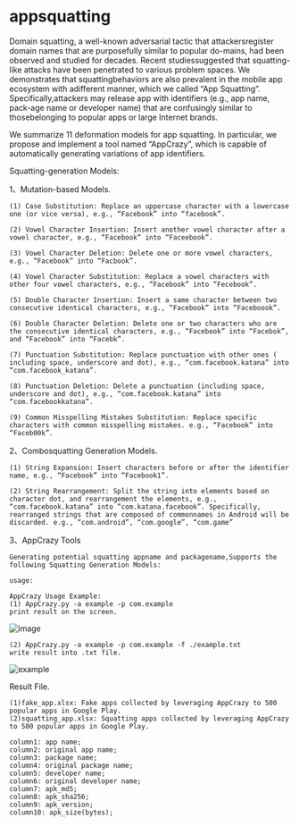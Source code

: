 # appsquatting

Domain squatting, a well-known adversarial tactic that attackersregister domain names that are purposefully similar to popular do-mains, had been observed and studied for decades. Recent studiessuggested that squatting-like attacks have been penetrated to various problem spaces. We demonstrates that squattingbehaviors are also prevalent in the mobile app ecosystem with adifferent manner, which we called “App Squatting”. Specifically,attackers may release app with identifiers (e.g., app name, pack-age name or developer name) that are confusingly similar to thosebelonging to popular apps or large Internet brands. 

We summarize 11 deformation models for app squatting. In particular, we propose and implement a tool named “AppCrazy”, which is capable of automatically generating variations of app identifiers.

Squatting-generation Models:

1、Mutation-based Models. 

    (1) Case Substitution: Replace an uppercase character with a lowercase one (or vice versa), e.g., “Facebook” into “facebook”.

    (2) Vowel Character Insertion: Insert another vowel character after a vowel character, e.g., “Facebook” into “Faceebook”.

    (3) Vowel Character Deletion: Delete one or more vowel characters, e.g., “Facebook” into “Facbook”.

    (4) Vowel Character Substitution: Replace a vowel characters with other four vowel characters, e.g., “Facebook” into “Fecebook”.

    (5) Double Character Insertion: Insert a same character between two consecutive identical characters, e.g., “Facebook” into “Faceboook”.

    (6) Double Character Deletion: Delete one or two characters who are the consecutive identical characters, e.g., “Facebook” into “Facebok”, and “Facebook” into “Facebk”.

    (7) Punctuation Substitution: Replace punctuation with other ones ( including space, underscore and dot), e.g., “com.facebook.katana” into “com.facebook_katana”.

    (8) Punctuation Deletion: Delete a punctuation (including space, underscore and dot), e.g., “com.facebook.katana” into “com.facebookkatana”.

    (9) Common Misspelling Mistakes Substitution: Replace specific characters with common misspelling mistakes. e.g., “Facebook” into “Faceb00k”.

2、Combosquatting Generation Models. 

    (1) String Expansion: Insert characters before or after the identifier name, e.g., “Facebook” into “Facebook1”.
    
    (2) String Rearrangement: Split the string into elements based on character dot, and rearrangement the elements, e.g., “com.facebook.katana” into “com.katana.facebook”. Specifically, rearranged strings that are composed of commonnames in Android will be discarded. e.g., “com.android”, “com.google”, “com.game”
    
3、AppCrazy Tools 

    Generating potential squatting appname and packagename,Supports the following Squatting Generation Models:
    
    usage:
	
    AppCrazy Usage Example:
    (1) AppCrazy.py -a example -p com.example
    print result on the screen.
	
![image](https://github.com/squattingapp/AppCrazy/raw/master/Screenshot/screenshot1.jpg)
		
    (2) AppCrazy.py -a example -p com.example -f ./example.txt
    write result into .txt file.

![example](https://github.com/squattingapp/AppCrazy/raw/master/Screenshot/screenshot2.jpg)

Result File.

    (1)fake_app.xlsx: Fake apps collected by leveraging AppCrazy to 500 popular apps in Google Play.
    (2)squatting_app.xlsx: Squatting apps collected by leveraging AppCrazy to 500 popular apps in Google Play.
    
    column1: app name;
    column2: original app name;
    column3: package name;
    column4: original package name;
    column5: developer name;
    column6: original developer name;
    column7: apk_md5;
    column8: apk_sha256;
    column9: apk_version;
    column10: apk_size(bytes);
    
